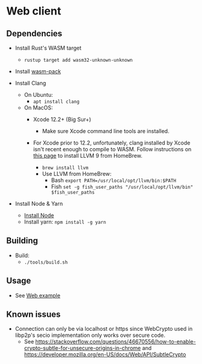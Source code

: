# Web client

## Dependencies
* Install Rust's WASM target
    * `rustup target add wasm32-unknown-unknown`

* Install [wasm-pack](https://rustwasm.github.io/wasm-pack/installer/)
    
* Install Clang
    * On Ubuntu: 
        * `apt install clang`
    * On MacOS: 
        * Xcode 12.2+ (Big Sur+)
          * Make sure Xcode command line tools are installed.

        * For Xcode prior to 12.2, unfortunately, clang installed by Xcode isn't recent enough to compile to WASM. 
          Follow instructions on [this page](https://00f.net/2019/04/07/compiling-to-webassembly-with-llvm-and-clang/)
          to install LLVM 9 from HomeBrew.
            * `brew install llvm`
            * Use LLVM from HomeBrew:
                * Bash `export PATH=/usr/local/opt/llvm/bin:$PATH`
                * Fish `set -g fish_user_paths "/usr/local/opt/llvm/bin" $fish_user_paths`

* Install Node & Yarn
    * [Install Node](https://github.com/nodesource/distributions/blob/master/README.md#debinstall)
    * Install yarn: `npm install -g yarn`

## Building
* Build:
    * `./tools/build.sh`

## Usage
* See [Web example](../../examples/web/README.md)

## Known issues
* Connection can only be via localhost or https since WebCrypto used in libp2p's secio implementation only works over secure code.
  * See https://stackoverflow.com/questions/46670556/how-to-enable-crypto-subtle-for-unsecure-origins-in-chrome and
        https://developer.mozilla.org/en-US/docs/Web/API/SubtleCrypto
